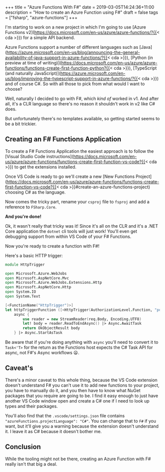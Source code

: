+++
title = "Azure Functions With F#"
date = 2019-03-05T14:24:36+11:00
description = "How to create an Azure Function using F#"
draft = false
tags = ["fsharp", "azure-functions"]
+++

I'm starting to work on a new project in which I'm going to use [Azure Functions v2](https://docs.microsoft.com/en-us/azure/azure-functions/?{{< cda >}}) for a simple API backend.

Azure Functions support a number of different languages such as [Java](https://azure.microsoft.com/en-us/blog/announcing-the-general-availability-of-java-support-in-azure-functions/?{{< cda >}}), [Python (in preview at time of writing)](https://docs.microsoft.com/en-us/azure/azure-functions/functions-create-first-function-python?{{< cda >}}), [TypeScript (and naturally JavaScript)](https://azure.microsoft.com/en-us/blog/improving-the-typescript-support-in-azure-functions/?{{< cda >}}) and of course C#. So with all those to pick from what would I want to choose?

Well, naturally I decided to go with F#, which _kind of_ worked in v1. And after all, it's a CLR language so there's no reason it shouldn't work in v2 like C# does.

But unfortunately there's no templates available, so getting started seems to be a bit trickier.

## Creating an F# Functions Application

To create a F# Functions Application the easiest approach is to follow the [Visual Studio Code instructions](https://docs.microsoft.com/en-us/azure/azure-functions/functions-create-first-function-vs-code?{{< cda >}}) to get the extensions installed.

Once VS Code is ready to go we'll create a new [New Functions Project](https://docs.microsoft.com/en-us/azure/azure-functions/functions-create-first-function-vs-code?{{< cda >}}#create-an-azure-functions-project) choosing C# as the language.

Now comes the tricky part, rename your `csproj` file to `fsproj` and add a reference to `FSharp.Core`.

**And you're done!**

Ok, it wasn't really that tricky was it! Since it's all on the CLR and it's a .NET Core application the `dotnet` cli tools will just work! You'll even get debugging support from within VS Code of your F# Functions.

Now you're ready to create a function with F#!

Here's a basic HTTP trigger:

```fsharp
module HttpTrigger

open Microsoft.Azure.WebJobs
open Microsoft.AspNetCore.Mvc
open Microsoft.Azure.WebJobs.Extensions.Http
open Microsoft.AspNetCore.Http
open System.IO
open System.Text

[<FunctionName("HttpTrigger")>]
let httpTriggerFunction ([<HttpTrigger(AuthorizationLevel.Function, "post", Route = null)>] req : HttpRequest) =
    async {
        use reader = new StreamReader(req.Body, Encoding.UTF8)
        let! body = reader.ReadToEndAsync() |> Async.AwaitTask
        return OkObjectResult body
    } |> Async.StartAsTask
```

Be aware that if you're doing anything with `async` you'll need to convert it to `Task<'T>` for the return as the Functions host expects the C# Task API for async, not F#'s Async workflows 😦.

## Caveat's

There's a minor caveat to this whole thing, because the VS Code extension doesn't understand F# you can't use it to add new functions to your project, you have to manually do it, and you then have to know what NuGet packages that you require are going to be. I find it easy enough to just have another VS Code window open and create a C# one if I need to look up types and their packages.

You'll also find that the `.vscode/settings.json` file contains `"azureFunctions.projectLanguage": "C#"`. You can change that to `F#` if you want, but it'll give you a warning because the extension doesn't understand it. I leave it as C# because it doesn't bother me.

## Conclusion

While the tooling might not be there, creating an Azure Function with F# really isn't that big a deal.